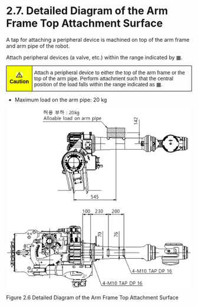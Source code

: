 ﻿# 2.7. Detailed Diagram of the Arm Frame Top Attachment Surface

A tap for attaching a peripheral device is machined on top of the arm frame and arm pipe of the robot. 

Attach peripheral devices (a valve, etc.) within the range indicated by ▦.


<style type="text/css">
.tg  {border-collapse:collapse;border-spacing:0;}
.tg td{border-color:black;border-style:solid;border-width:1px;font-family:Arial, sans-serif;font-size:14px;
  overflow:hidden;padding:10px 5px;word-break:normal;}
.tg th{border-color:black;border-style:solid;border-width:1px;font-family:Arial, sans-serif;font-size:14px;
  font-weight:normal;overflow:hidden;padding:10px 5px;word-break:normal;}
.tg .tg-cly1{text-align:left;vertical-align:middle}
.tg .tg-b001{background-color:#f8ff00;color:#000000;font-weight:bold;text-align:center;vertical-align:middle}
</style>
<table class="tg">
<thead>
  <tr>
    <td class="tg-b001"><img src="../_assets/작은주의표시.png"> Caution</td>
    <td class="tg-cly1">Attach a peripheral device to either the top of the arm frame or the top of the arm pipe. Perform attachment such that the central position of the load falls within the range indicated as ▦.</td>
  </tr>
</thead>
</table>



* Maximum load on the arm pipe: 20 kg


![](../_assets/그림_2.6_ARM_FRAME_상부_부착부_상세도.png)

Figure 2.6 Detailed Diagram of the Arm Frame Top Attachment Surface

